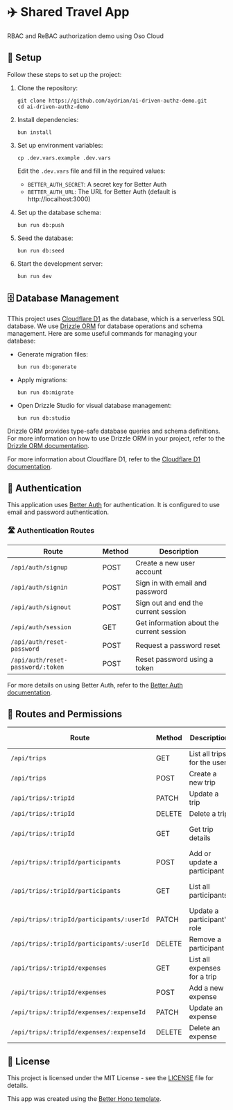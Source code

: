 # ✈️ Shared Travel App

RBAC and ReBAC authorization demo using Oso Cloud

## 🚀 Setup

Follow these steps to set up the project:

1. Clone the repository:

   ```shell
   git clone https://github.com/aydrian/ai-driven-authz-demo.git
   cd ai-driven-authz-demo
   ```

2. Install dependencies:

   ```shell
   bun install
   ```

3. Set up environment variables:

   ```shell
   cp .dev.vars.example .dev.vars
   ```

   Edit the `.dev.vars` file and fill in the required values:

   - `BETTER_AUTH_SECRET`: A secret key for Better Auth
   - `BETTER_AUTH_URL`: The URL for Better Auth (default is http://localhost:3000)

4. Set up the database schema:

   ```shell
   bun run db:push
   ```

5. Seed the database:

   ```shell
   bun run db:seed
   ```

6. Start the development server:

   ```shell
   bun run dev
   ```

## 🗄️ Database Management

TThis project uses [Cloudflare D1](https://developers.cloudflare.com/d1/) as the database, which is a serverless SQL database. We use [Drizzle ORM](https://orm.drizzle.team/) for database operations and schema management. Here are some useful commands for managing your database:

- Generate migration files:

  ```shell
  bun run db:generate
  ```

- Apply migrations:

  ```shell
  bun run db:migrate
  ```

- Open Drizzle Studio for visual database management:

  ```shell
  bun run db:studio
  ```

Drizzle ORM provides type-safe database queries and schema definitions. For more information on how to use Drizzle ORM in your project, refer to the [Drizzle ORM documentation](https://orm.drizzle.team/docs/overview).

For more information about Cloudflare D1, refer to the [Cloudflare D1 documentation](https://developers.cloudflare.com/d1/).

## 🔐 Authentication

This application uses [Better Auth](https://www.better-auth.com/) for authentication. It is configured to use email and password authentication.

### 🛣️ Authentication Routes

| Route                             | Method | Description                               |
| --------------------------------- | ------ | ----------------------------------------- |
| `/api/auth/signup`                | POST   | Create a new user account                 |
| `/api/auth/signin`                | POST   | Sign in with email and password           |
| `/api/auth/signout`               | POST   | Sign out and end the current session      |
| `/api/auth/session`               | GET    | Get information about the current session |
| `/api/auth/reset-password`        | POST   | Request a password reset                  |
| `/api/auth/reset-password/:token` | POST   | Reset password using a token              |

For more details on using Better Auth, refer to the [Better Auth documentation](https://www.better-auth.com/docs/introduction).

## 🚦 Routes and Permissions

| Route                                     | Method | Description                  | Required Permissions           |
| ----------------------------------------- | ------ | ---------------------------- | ------------------------------ |
| `/api/trips`                              | GET    | List all trips for the user  | Authenticated                  |
| `/api/trips`                              | POST   | Create a new trip            | Authenticated                  |
| `/api/trips/:tripId`                      | PATCH  | Update a trip                | Organizer                      |
| `/api/trips/:tripId`                      | DELETE | Delete a trip                | Organizer                      |
| `/api/trips/:tripId`                      | GET    | Get trip details             | Organizer, Participant, Viewer |
| `/api/trips/:tripId/participants`         | POST   | Add or update a participant  | Organizer                      |
| `/api/trips/:tripId/participants`         | GET    | List all participants        | Organizer, Participant, Viewer |
| `/api/trips/:tripId/participants/:userId` | PATCH  | Update a participant's role  | Organizer                      |
| `/api/trips/:tripId/participants/:userId` | DELETE | Remove a participant         | Organizer                      |
| `/api/trips/:tripId/expenses`             | GET    | List all expenses for a trip | Organizer, Participant, Viewer |
| `/api/trips/:tripId/expenses`             | POST   | Add a new expense            | Organizer, Participant         |
| `/api/trips/:tripId/expenses/:expenseId`  | PATCH  | Update an expense            | Organizer, Participant         |
| `/api/trips/:tripId/expenses/:expenseId`  | DELETE | Delete an expense            | Organizer, Participant         |

## 📄 License

This project is licensed under the MIT License - see the [LICENSE](LICENSE) file for details.

This app was created using the [Better Hono template](https://github.com/alwaysnomads/better-hono).
